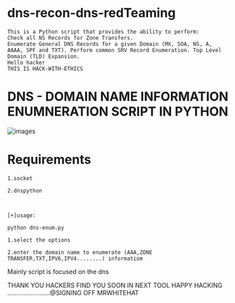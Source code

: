 # dns-recon-dns-redTeaming
    This is a Python script that provides the ability to perform: 
    Check all NS Records for Zone Transfers. 
    Enumerate General DNS Records for a given Domain (MX, SOA, NS, A, AAAA, SPF and TXT). Perform common SRV Record Enumeration. Top Level Domain (TLD) Expansion.
    Hello hacker
    THIS IS HACK-WITH-ETHICS

# DNS - DOMAIN NAME INFORMATION ENUMNERATION SCRIPT IN PYTHON 

![images](https://github.com/user-attachments/assets/1213257b-8574-4834-acbc-10d0cd011f23)


# Requirements
    1.socket
  
    2.dnspython

  

    [+]usage:

    python dns-enum.py 
    
    1.select the options
  
    2.enter the domain name to enumerate (AAA,ZONE TRANSFER,TXT,IPV6,IPV4........) informatiom

Mainly script is focused on the dns

THANK YOU HACKERS 
FIND YOU SOON IN NEXT TOOL
HAPPY HACKING ........................@SIGNING OFF MRWHITEHAT
